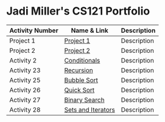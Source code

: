 # Jadi Miller's CS121 Portfolio

| Activity Number | Name & Link | Description |
---------------------|-------|----------|
| Project 1 | [Project 1](https://github.com/jadimiller/CS121-Miller/tree/main/ProjectOne) | Description |
| Project 2 | [Project 2](https://github.com/jadimiller/CS121-Miller/tree/main/project2) | Description |
| Activity 2 | [Conditionals](https://github.com/jadimiller/CS121-Miller/tree/main/ConditionalsActivity) | Description |
| Activity 23 | [Recursion](https://github.com/jadimiller/CS121-Miller/tree/main/RecursionActivity) | Description |
| Activity 25 | [Bubble Sort](https://github.com/jadimiller/CS121-Miller/tree/main/BubbleSort) | Description |
| Activity 26 | [Quick Sort](https://github.com/jadimiller/CS121-Miller/tree/main/sortingActivity2) | Description |
| Activity 27 | [Binary Search](https://github.com/jadimiller/CS121-Miller/tree/main/binarySearchActivity) | Description |
| Activity 28 | [Sets and Iterators](https://github.com/jadimiller/CS121-Miller/tree/main/setAndIteratorActivity) | Description |
